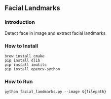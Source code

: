 ## Facial Landmarks 
### Introduction
Detect face in image and extract facial landmarks
### How to Install
```
brew install cmake
pip install dlib 
pip install imutils 
pip install opencv-python
```

### How to Run
```
python facial_landmarks.py --image ${filepath}
```
